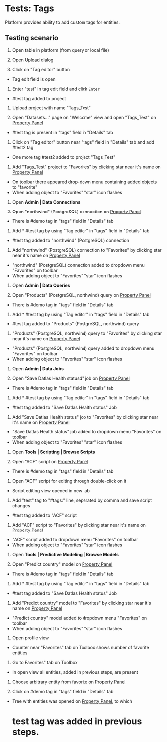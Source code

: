 <!-- TITLE: Tests: Tags -->
<!-- SUBTITLE: -->

# Tests: Tags

Platform provides ability to add custom tags for entities.

## Testing scenario

1. Open table in platform (from query or local file)

1. Open [Upload](../../datagrok/upload-project-test.md) dialog

1. Click on "Tag editor" button

* Tag edit field is open

1. Enter "test" in tag edit field and click ```Enter```

* \#test tag added to project

1. Upload project with name "Tags_Test"

1. Open "Datasets..." page on "Welcome" view and open "Tags_Test"
   on [Property Panel](../../datagrok/navigation.md#properties)

* \#test tag is present in "tags" field in "Details" tab

1. Click on "Tag editor" button near "tags" field in "Details" tab and add \#test2 tag

* One more tag \#test2 added to project "Tags_Test"

1. Add "Tags_Test" project to "Favorites" by clicking star near it's name
   on [Property Panel](../../datagrok/navigation.md#properties)

* On toolbar there appeared drop-down menu containing added objects to "favorite"
* When adding object to "Favorites" "star" icon flashes

1. Open **Admin | Data Connections**

1. Open "northwind" (PostgreSQL) connection on [Property Panel](../../datagrok/navigation.md#properties)

* There is \#demo tag in "tags" field in "Details" tab

1. Add * \#test tag by using "Tag editor" in "tags" field in "Details" tab

* \#test tag added to "northwind" (PostgreSQL) connection

1. Add "northwind" (PostgreSQL) connection to "Favorites" by clicking star near it's name
   on [Property Panel](../../datagrok/navigation.md#properties)

* "northwind" (PostgreSQL) connection added to dropdown menu "Favorites" on toolbar
* When adding object to "Favorites" "star" icon flashes

1. Open **Admin | Data Queries**

1. Open "Products" (PostgreSQL, northwind) query on [Property Panel](../../datagrok/navigation.md#properties)

* There is \#demo tag in "tags" field in "Details" tab

1. Add * \#test tag by using "Tag editor" in "tags" field in "Details" tab

* \#test tag added to "Products" (PostgreSQL, northwind) query

1. "Products" (PostgreSQL, northwind) query to "Favorites" by clicking star near it's name
   on [Property Panel](../../datagrok/navigation.md#properties)

* "Products" (PostgreSQL, northwind) query added to dropdown menu "Favorites" on toolbar
* When adding object to "Favorites" "star" icon flashes

1. Open **Admin | Data Jobs**

1. Open "Save Datlas Health statusd" job on [Property Panel](../../datagrok/navigation.md#properties)

* There is \#demo tag in "tags" field in "Details" tab

1. Add * \#test tag by using "Tag editor" in "tags" field in "Details" tab

* \#test tag added to "Save Datlas Health status" Job

1. Add "Save Datlas Health status" job to "Favorites" by clicking star near it's name
   on [Property Panel](../../datagrok/navigation.md#properties)

* "Save Datlas Health status" job added to dropdown menu "Favorites" on toolbar
* When adding object to "Favorites" "star" icon flashes

1. Open **Tools | Scripting | Browse Scripts**

1. Open "ACF" script on [Property Panel](../../datagrok/navigation.md#properties)

* There is \#demo tag in "tags" field in "Details" tab

1. Open "ACF" script for editing through double-click on it

* Script editing view opened in new tab

1. Add "test" tag to "\#tags:" line, separated by comma and save script changes

* \#test tag added to "ACF" script

1. Add "ACF" script to "Favorites" by clicking star near it's name
   on [Property Panel](../../datagrok/navigation.md#properties)

* "ACF" script added to dropdown menu "Favorites" on toolbar
* When adding object to "Favorites" "star" icon flashes

1. Open **Tools | Predictive Modeling | Browse Models**

1. Open "Predict country" model on [Property Panel](../../datagrok/navigation.md#properties)

* There is \#demo tag in "tags" field in "Details" tab

1. Add * \#test tag by using "Tag editor" in "tags" field in "Details" tab

* \#test tag added to "Save Datlas Health status" Job

1. Add "Predict country" model to "Favorites" by clicking star near it's name
   on [Property Panel](../../datagrok/navigation.md#properties)

* "Predict country" model added to dropdown menu "Favorites" on toolbar
* When adding object to "Favorites" "star" icon flashes

1. Open profile view

* Counter near "Favorites" tab on Toolbox shows number of favorite entities

1. Go to Favorites" tab on Toolbox

* In open view all entities, added in previous steps, are present

1. Choose arbitrary entity from favorite on [Property Panel](../../datagrok/navigation.md#properties)

1. Click on \#demo tag in "tags" field in "Details" tab

* Tree with entities was opened on [Property Panel](../../datagrok/navigation.md#properties), to which
  # test tag was added in previous steps.
